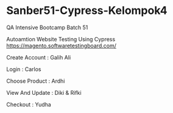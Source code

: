 # Sanber51-Cypress-Kelompok4

QA Intensive Bootcamp Batch 51

Autoamtion Website Testing Using Cypress 
https://magento.softwaretestingboard.com/

Create Account : Galih Ali

Login : Carlos

Choose Product : Ardhi

View And Update : Diki & Rifki

Checkout : Yudha
